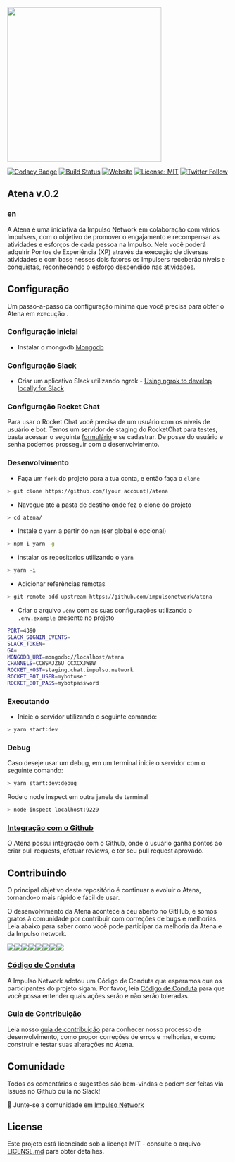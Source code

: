 <img src="https://impulso.network/assets/images/impulsonetwork-logo.svg" style="width: 350px">

[![Codacy Badge](https://api.codacy.com/project/badge/Grade/6b19092045904984b19c4775927d10b1)](https://app.codacy.com/app/impulsonetwork/atena?utm_source=github.com&utm_medium=referral&utm_content=impulsonetwork/atena&utm_campaign=Badge_Grade_Settings)
[![Build Status](https://dev.azure.com/impulsonetwork/Atena/_apis/build/status/impulsonetwork.atena)](https://dev.azure.com/impulsonetwork/Atena/_build/latest?definitionId=3)
[![Website](https://img.shields.io/website-up-down-green-red/http/shields.io.svg?label=about)](http://impulso.network)
[![License: MIT](https://img.shields.io/badge/License-MIT-blue.svg)](LICENSE)
[![Twitter Follow](https://img.shields.io/twitter/follow/impulsonetwork.svg?style=social&label=Follow)](https://twitter.com/impulsonetwork)


## Atena v.0.2

### [en](https://github.com/impulsonetwork/atena/blob/master/README_EN.md)

A Atena é uma iniciativa da Impulso Network em colaboração com vários Impulsers, com o objetivo de promover o engajamento e recompensar as atividades e esforços de cada pessoa na Impulso. Nele você poderá adquirir Pontos de Experiência (XP) através da execução de diversas atividades e com base nesses dois fatores os Impulsers receberão níveis e conquistas, reconhecendo o esforço despendido nas atividades.

## Configuração

Um passo-a-passo da configuração mínima que você precisa para obter o Atena em execução .

### Configuração inicial

-   Instalar o mongodb [Mongodb](https://docs.mongodb.com/manual/installation/)

### Configuração Slack
-   Criar um aplicativo Slack utilizando ngrok - [Using ngrok to develop locally for Slack](https://api.slack.com/tutorials/tunneling-with-ngrok)

### Configuração Rocket Chat

Para usar o Rocket Chat você precisa de um usuário com os níveis de usuário e bot. Temos um servidor de staging do RocketChat para testes, basta acessar o seguinte [formulário](https://impulsowork.typeform.com/to/nnIHqr) e se cadastrar. De posse do usuário e senha podemos prosseguir com o desenvolvimento.

### Desenvolvimento

-   Faça um  `fork` do projeto para a tua conta, e então faça o `clone`
```sh
> git clone https://github.com/[your account]/atena
```

-   Navegue até a pasta de destino onde fez o clone do projeto
```sh
> cd atena/
```

-   Instale o `yarn` a partir do `npm` (ser global é opcional)
```sh
> npm i yarn -g
```

-   instalar os repositorios utilizando o `yarn`
```sh
> yarn -i
```

-   Adicionar referências remotas
```sh
> git remote add upstream https://github.com/impulsonetwork/atena
```
-   Criar o arquivo `.env` com as suas configurações utilizando o `.env.example` presente no projeto
```sh
PORT=4390
SLACK_SIGNIN_EVENTS=
SLACK_TOKEN=
GA=
MONGODB_URI=mongodb://localhost/atena
CHANNELS=CCWSMJZ6U CCXCXJWBW
ROCKET_HOST=staging.chat.impulso.network
ROCKET_BOT_USER=mybotuser
ROCKET_BOT_PASS=mybotpassword
```

### Executando

-   Inicie o servidor utilizando o seguinte comando:

```sh
> yarn start:dev
```

### Debug

Caso deseje usar um debug, em um terminal inicie o servidor com o seguinte comando:

```sh
> yarn start:dev:debug
```

Rode o node inspect em outra janela de terminal

```sh
> node-inspect localhost:9229
```

### [Integração com o Github](GITHUB.md)

O Atena possui integração com o Github, onde o usuário ganha pontos ao criar pull requests, efetuar reviews, e ter seu pull request aprovado.


## Contribuindo

O principal objetivo deste repositório é continuar a evoluir o Atena, tornando-o mais rápido e fácil de usar.

O desenvolvimento da Atena acontece a céu aberto no GitHub, e somos gratos à comunidade por contribuir com correções de bugs e melhorias. Leia abaixo para saber como você pode participar da melhoria da Atena e da Impulso network.

[![](https://sourcerer.io/fame/goldblade/impulsonetwork/atena/images/0)](https://sourcerer.io/fame/goldblade/impulsonetwork/atena/links/0)[![](https://sourcerer.io/fame/goldblade/impulsonetwork/atena/images/1)](https://sourcerer.io/fame/goldblade/impulsonetwork/atena/links/1)[![](https://sourcerer.io/fame/goldblade/impulsonetwork/atena/images/2)](https://sourcerer.io/fame/goldblade/impulsonetwork/atena/links/2)[![](https://sourcerer.io/fame/goldblade/impulsonetwork/atena/images/3)](https://sourcerer.io/fame/goldblade/impulsonetwork/atena/links/3)[![](https://sourcerer.io/fame/goldblade/impulsonetwork/atena/images/4)](https://sourcerer.io/fame/goldblade/impulsonetwork/atena/links/4)[![](https://sourcerer.io/fame/goldblade/impulsonetwork/atena/images/5)](https://sourcerer.io/fame/goldblade/impulsonetwork/atena/links/5)[![](https://sourcerer.io/fame/goldblade/impulsonetwork/atena/images/6)](https://sourcerer.io/fame/goldblade/impulsonetwork/atena/links/6)[![](https://sourcerer.io/fame/goldblade/impulsonetwork/atena/images/7)](https://sourcerer.io/fame/goldblade/impulsonetwork/atena/links/7)

### [Código de Conduta](CONTRIBUTING.md)

A Impulso Network adotou um Código de Conduta que esperamos que os participantes do projeto sigam. Por favor, leia [Código de Conduta](CONTRIBUTING.md) para que você possa entender quais ações serão e não serão toleradas.

### [Guia de Contribuição](CONTRIBUTING.md)

Leia nosso [guia de contribuição](CONTRIBUTING.md) para conhecer nosso processo de desenvolvimento, como propor correções de erros e melhorias, e como construir e testar suas alterações no Atena.

## Comunidade

Todos os comentários e sugestões são bem-vindas e podem ser feitas via Issues no Github ou lá no Slack!

💬 Junte-se a comunidade em [Impulso Network](https://impulso.network)

## License

Este projeto está licenciado sob a licença MIT - consulte o arquivo [LICENSE.md](LICENSE.md) para obter detalhes.
